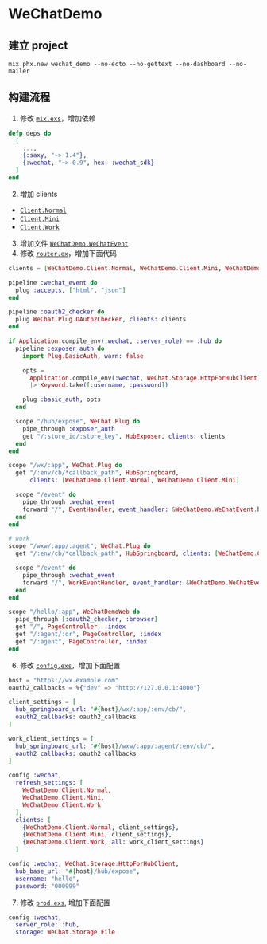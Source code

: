 # WeChatDemo

## 建立 project

```shell
mix phx.new wechat_demo --no-ecto --no-gettext --no-dashboard --no-mailer
```

## 构建流程

1. 修改 [`mix.exs`](mix.exs)，增加依赖

  ```elixir
  defp deps do
    [
      ...,
      {:saxy, "~> 1.4"},
      {:wechat, "~> 0.9", hex: :wechat_sdk}
    ]
  end
  ```

2. 增加 clients
  - [`Client.Normal`](lib/wechat_demo/client/normal.ex)
  - [`Client.Mini`](lib/wechat_demo/client/mini.ex)
  - [`Client.Work`](lib/wechat_demo/client/work.ex)

3. 增加文件 [`WeChatDemo.WeChatEvent`](lib/wechat_demo/wechat_event.ex)
4. 修改 [`router.ex`](lib/wechat_demo_web/router.ex)，增加下面代码

  ```elixir
  clients = [WeChatDemo.Client.Normal, WeChatDemo.Client.Mini, WeChatDemo.Client.Work]

  pipeline :wechat_event do
    plug :accepts, ["html", "json"]
  end

  pipeline :oauth2_checker do
    plug WeChat.Plug.OAuth2Checker, clients: clients
  end

  if Application.compile_env(:wechat, :server_role) == :hub do
    pipeline :exposer_auth do
      import Plug.BasicAuth, warn: false

      opts =
        Application.compile_env(:wechat, WeChat.Storage.HttpForHubClient)
        |> Keyword.take([:username, :password])

      plug :basic_auth, opts
    end

    scope "/hub/expose", WeChat.Plug do
      pipe_through :exposer_auth
      get "/:store_id/:store_key", HubExposer, clients: clients
    end
  end

  scope "/wx/:app", WeChat.Plug do
    get "/:env/cb/*callback_path", HubSpringboard,
        clients: [WeChatDemo.Client.Normal, WeChatDemo.Client.Mini]

    scope "/event" do
      pipe_through :wechat_event
      forward "/", EventHandler, event_handler: &WeChatDemo.WeChatEvent.handle_event/3
    end
  end

  # work
  scope "/wxw/:app/:agent", WeChat.Plug do
    get "/:env/cb/*callback_path", HubSpringboard, clients: [WeChatDemo.Client.Work]

    scope "/event" do
      pipe_through :wechat_event
      forward "/", WorkEventHandler, event_handler: &WeChatDemo.WeChatEvent.handle_work_event/4
    end
  end

  scope "/hello/:app", WeChatDemoWeb do
    pipe_through [:oauth2_checker, :browser]
    get "/", PageController, :index
    get "/:agent/:qr", PageController, :index
    get "/:agent", PageController, :index
  end
  ```

6. 修改 [`config.exs`](config/config.exs)，增加下面配置

  ```elixir
  host = "https://wx.example.com"
  oauth2_callbacks = %{"dev" => "http://127.0.0.1:4000"}

  client_settings = [
    hub_springboard_url: "#{host}/wx/:app/:env/cb/",
    oauth2_callbacks: oauth2_callbacks
  ]

  work_client_settings = [
    hub_springboard_url: "#{host}/wxw/:app/:agent/:env/cb/",
    oauth2_callbacks: oauth2_callbacks
  ]

  config :wechat,
    refresh_settings: [
      WeChatDemo.Client.Normal,
      WeChatDemo.Client.Mini,
      WeChatDemo.Client.Work
    ],
    clients: [
      {WeChatDemo.Client.Normal, client_settings},
      {WeChatDemo.Client.Mini, client_settings},
      {WeChatDemo.Client.Work, all: work_client_settings}
    ]

  config :wechat, WeChat.Storage.HttpForHubClient,
    hub_base_url: "#{host}/hub/expose",
    username: "hello",
    password: "000999"
  ```

7. 修改 [`prod.exs`](config/prod.exs), 增加下面配置

  ```elixir
  config :wechat,
    server_role: :hub,
    storage: WeChat.Storage.File
  ```